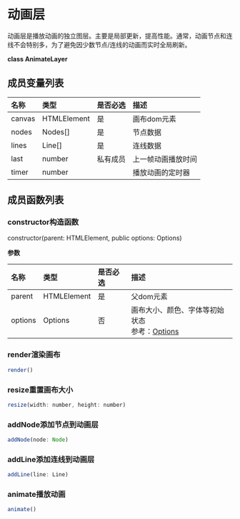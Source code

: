 # 动画层

动画层是播放动画的独立图层。主要是局部更新，提高性能。通常，动画节点和连线不会特别多，为了避免因少数节点/连线的动画而实时全局刷新。
<br>

**class AnimateLayer**

## 成员变量列表
|名称|类型|是否必选|描述|
|:---|:---|:---|:---|
|canvas|HTMLElement|是|画布dom元素|
|nodes|Nodes[]|是|节点数据|
|lines|Line[]|是|连线数据|
|last|number|私有成员|上一帧动画播放时间|
|timer|number||播放动画的定时器|

## 成员函数列表

### constructor构造函数
constructor(parent: HTMLElement, public options: Options)

**参数**

|名称|类型|是否必选|描述|
|:---|:---|:---|:---|
|parent|HTMLElement|是|父dom元素|
|options|Options|否|画布大小、颜色、字体等初始状态<br>参考：<a target="_blank" href="http://localhost:8080/canvas#%E5%8F%82%E6%95%B0">Options</a>|

### render渲染画布
<div class="try-code">

``` javascript
render()
```
</div>

### resize重置画布大小
<div class="try-code">

``` javascript
resize(width: number, height: number)
```
</div>

### addNode添加节点到动画层
<div class="try-code">

``` javascript
addNode(node: Node)
```
</div>

### addLine添加连线到动画层
<div class="try-code">

``` javascript
addLine(line: Line)
```
</div>

### animate播放动画
<div class="try-code">

``` javascript
animate()
```
</div>